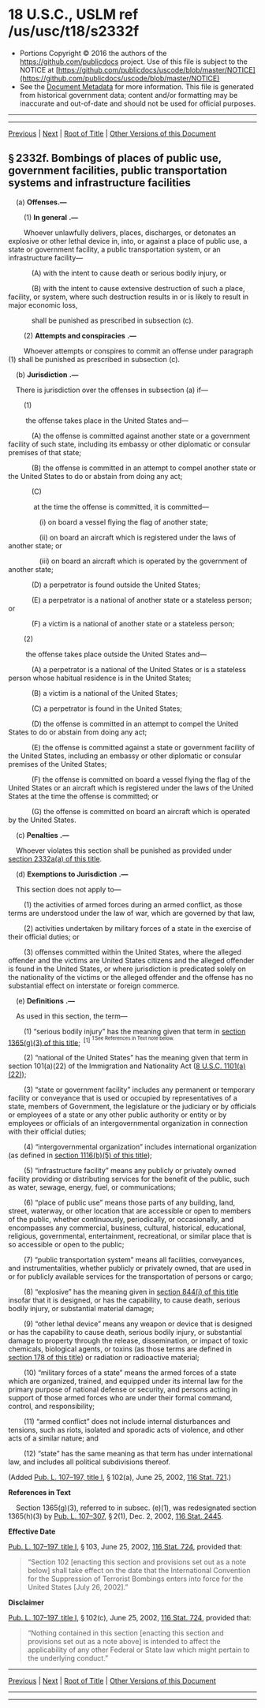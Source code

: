 ---
---

# 18 U.S.C., USLM ref /us/usc/t18/s2332f

* Portions Copyright © 2016 the authors of the https://github.com/publicdocs project.
  Use of this file is subject to the NOTICE at [https://github.com/publicdocs/uscode/blob/master/NOTICE](https://github.com/publicdocs/uscode/blob/master/NOTICE)
* See the [Document Metadata](././../../../../..//README.md) for more information.
  This file is generated from historical government data; content and/or formatting may be inaccurate and out-of-date and should not be used for official purposes.

----------
----------

[Previous](./../../../../..//us/usc/t18/ptI/ch113B/m__us_usc_t18_s2332e.md) | [Next](./../../../../..//us/usc/t18/ptI/ch113B/m__us_usc_t18_s2332g.md) | [Root of Title](./../../../../../) | [Other Versions of this Document](https://publicdocs.github.io/go/links?ns=uslm&ref=%2Fus%2Fusc%2Ft18%2Fs2332f)

## § 2332f. Bombings of places of public use, government facilities, public transportation systems and infrastructure facilities

    (a) __Offenses.—__ 

        (1)  __In general__  __.—__ 

        Whoever unlawfully delivers, places, discharges, or detonates an explosive or other lethal device in, into, or against a place of public use, a state or government facility, a public transportation system, or an infrastructure facility—

            (A) with the intent to cause death or serious bodily injury, or

            (B) with the intent to cause extensive destruction of such a place, facility, or system, where such destruction results in or is likely to result in major economic loss,

            shall be punished as prescribed in subsection (c).

        (2)  __Attempts and conspiracies__  __.—__ 

        Whoever attempts or conspires to commit an offense under paragraph (1) shall be punished as prescribed in subsection (c).

    (b)  __Jurisdiction__  __.—__ 

    There is jurisdiction over the offenses in subsection (a) if—

        (1)

         the offense takes place in the United States and—

            (A) the offense is committed against another state or a government facility of such state, including its embassy or other diplomatic or consular premises of that state;

            (B) the offense is committed in an attempt to compel another state or the United States to do or abstain from doing any act;

            (C)

             at the time the offense is committed, it is committed—

                (i) on board a vessel flying the flag of another state;

                (ii) on board an aircraft which is registered under the laws of another state; or

                (iii) on board an aircraft which is operated by the government of another state;

            (D) a perpetrator is found outside the United States;

            (E) a perpetrator is a national of another state or a stateless person; or

            (F) a victim is a national of another state or a stateless person;

        (2)

         the offense takes place outside the United States and—

            (A) a perpetrator is a national of the United States or is a stateless person whose habitual residence is in the United States;

            (B) a victim is a national of the United States;

            (C) a perpetrator is found in the United States;

            (D) the offense is committed in an attempt to compel the United States to do or abstain from doing any act;

            (E) the offense is committed against a state or government facility of the United States, including an embassy or other diplomatic or consular premises of the United States;

            (F) the offense is committed on board a vessel flying the flag of the United States or an aircraft which is registered under the laws of the United States at the time the offense is committed; or

            (G) the offense is committed on board an aircraft which is operated by the United States.

    (c)  __Penalties__  __.—__ 

    Whoever violates this section shall be punished as provided under [section 2332a(a) of this title][/us/usc/t18/s2332a/a].

    (d)  __Exemptions to Jurisdiction__  __.—__ 

    This section does not apply to—

        (1) the activities of armed forces during an armed conflict, as those terms are understood under the law of war, which are governed by that law,

        (2) activities undertaken by military forces of a state in the exercise of their official duties; or

        (3) offenses committed within the United States, where the alleged offender and the victims are United States citizens and the alleged offender is found in the United States, or where jurisdiction is predicated solely on the nationality of the victims or the alleged offender and the offense has no substantial effect on interstate or foreign commerce.

    (e)  __Definitions__  __.—__ 

    As used in this section, the term—

        (1) “serious bodily injury” has the meaning given that term in [section 1365(g)(3) of this title][/us/usc/t18/s1365/g/3];  <sup>\[1\]</sup>  <sup><sup> 1 See References in Text note below. </sup></sup> 

        (2) “national of the United States” has the meaning given that term in section 101(a)(22) of the Immigration and Nationality Act ([8 U.S.C. 1101(a)(22)][/us/usc/t8/s1101/a/22]);

        (3) “state or government facility” includes any permanent or temporary facility or conveyance that is used or occupied by representatives of a state, members of Government, the legislature or the judiciary or by officials or employees of a state or any other public authority or entity or by employees or officials of an intergovernmental organization in connection with their official duties;

        (4) “intergovernmental organization” includes international organization (as defined in [section 1116(b)(5) of this title][/us/usc/t18/s1116/b/5]);

        (5) “infrastructure facility” means any publicly or privately owned facility providing or distributing services for the benefit of the public, such as water, sewage, energy, fuel, or communications;

        (6) “place of public use” means those parts of any building, land, street, waterway, or other location that are accessible or open to members of the public, whether continuously, periodically, or occasionally, and encompasses any commercial, business, cultural, historical, educational, religious, governmental, entertainment, recreational, or similar place that is so accessible or open to the public;

        (7) “public transportation system” means all facilities, conveyances, and instrumentalities, whether publicly or privately owned, that are used in or for publicly available services for the transportation of persons or cargo;

        (8) “explosive” has the meaning given in [section 844(j) of this title][/us/usc/t18/s844/j] insofar that it is designed, or has the capability, to cause death, serious bodily injury, or substantial material damage;

        (9) “other lethal device” means any weapon or device that is designed or has the capability to cause death, serious bodily injury, or substantial damage to property through the release, dissemination, or impact of toxic chemicals, biological agents, or toxins (as those terms are defined in [section 178 of this title][/us/usc/t18/s178]) or radiation or radioactive material;

        (10) “military forces of a state” means the armed forces of a state which are organized, trained, and equipped under its internal law for the primary purpose of national defense or security, and persons acting in support of those armed forces who are under their formal command, control, and responsibility;

        (11) “armed conflict” does not include internal disturbances and tensions, such as riots, isolated and sporadic acts of violence, and other acts of a similar nature; and

        (12) “state” has the same meaning as that term has under international law, and includes all political subdivisions thereof.

(Added [Pub. L. 107–197, title I][/us/pl/107/197/tI], § 102(a), June 25, 2002, [116 Stat. 721][/us/stat/116/721].)

 __References in Text__ 

    Section 1365(g)(3), referred to in subsec. (e)(1), was redesignated section 1365(h)(3) by [Pub. L. 107–307][/us/pl/107/307], § 2(1), Dec. 2, 2002, [116 Stat. 2445][/us/stat/116/2445].

 __Effective Date__ 

[Pub. L. 107–197, title I][/us/pl/107/197/tI], § 103, June 25, 2002, [116 Stat. 724][/us/stat/116/724], provided that: 

> “Section 102 \[enacting this section and provisions set out as a note below\] shall take effect on the date that the International Convention for the Suppression of Terrorist Bombings enters into force for the United States \[July 26, 2002\].”

 __Disclaimer__ 

[Pub. L. 107–197, title I][/us/pl/107/197/tI], § 102(c), June 25, 2002, [116 Stat. 724][/us/stat/116/724], provided that: 

> “Nothing contained in this section \[enacting this section and provisions set out as a note above\] is intended to affect the applicability of any other Federal or State law which might pertain to the underlying conduct.”

----------

[Previous](./../../../../..//us/usc/t18/ptI/ch113B/m__us_usc_t18_s2332e.md) | [Next](./../../../../..//us/usc/t18/ptI/ch113B/m__us_usc_t18_s2332g.md) | [Root of Title](./../../../../../) | [Other Versions of this Document](https://publicdocs.github.io/go/links?ns=uslm&ref=%2Fus%2Fusc%2Ft18%2Fs2332f)

----------
----------

[/us/usc/t18/s2332a/a]: https://publicdocs.github.io/go/links?ns=uslm&ref=%2Fus%2Fusc%2Ft18%2Fs2332a%2Fa
[/us/usc/t18/s1365/g/3]: https://publicdocs.github.io/go/links?ns=uslm&ref=%2Fus%2Fusc%2Ft18%2Fs1365%2Fg%2F3
[/us/usc/t8/s1101/a/22]: https://publicdocs.github.io/go/links?ns=uslm&ref=%2Fus%2Fusc%2Ft8%2Fs1101%2Fa%2F22
[/us/usc/t18/s1116/b/5]: https://publicdocs.github.io/go/links?ns=uslm&ref=%2Fus%2Fusc%2Ft18%2Fs1116%2Fb%2F5
[/us/usc/t18/s844/j]: https://publicdocs.github.io/go/links?ns=uslm&ref=%2Fus%2Fusc%2Ft18%2Fs844%2Fj
[/us/usc/t18/s178]: https://publicdocs.github.io/go/links?ns=uslm&ref=%2Fus%2Fusc%2Ft18%2Fs178
[/us/pl/107/197/tI]: https://publicdocs.github.io/go/links?ns=uslm&ref=%2Fus%2Fpl%2F107%2F197%2FtI
[/us/stat/116/721]: https://publicdocs.github.io/go/links?ns=uslm&ref=%2Fus%2Fstat%2F116%2F721
[/us/pl/107/307]: https://publicdocs.github.io/go/links?ns=uslm&ref=%2Fus%2Fpl%2F107%2F307
[/us/stat/116/2445]: https://publicdocs.github.io/go/links?ns=uslm&ref=%2Fus%2Fstat%2F116%2F2445
[/us/pl/107/197/tI]: https://publicdocs.github.io/go/links?ns=uslm&ref=%2Fus%2Fpl%2F107%2F197%2FtI
[/us/stat/116/724]: https://publicdocs.github.io/go/links?ns=uslm&ref=%2Fus%2Fstat%2F116%2F724
[/us/pl/107/197/tI]: https://publicdocs.github.io/go/links?ns=uslm&ref=%2Fus%2Fpl%2F107%2F197%2FtI
[/us/stat/116/724]: https://publicdocs.github.io/go/links?ns=uslm&ref=%2Fus%2Fstat%2F116%2F724


